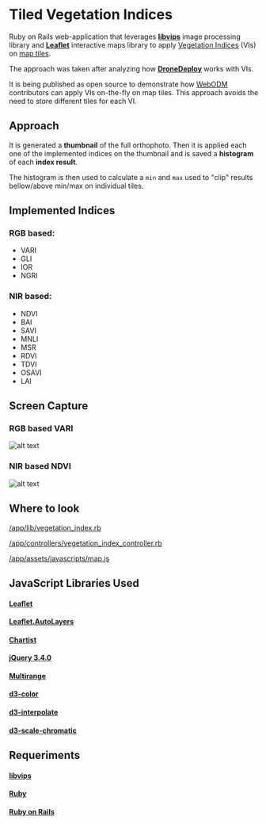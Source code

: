 # Tiled Vegetation Indices

Ruby on Rails web-application that leverages **[libvips](https://libvips.github.io/libvips/)** image processing library and **[Leaflet](https://leafletjs.com)** interactive maps library to apply [Vegetation Indices](https://en.wikipedia.org/wiki/Vegetation_Index) (VIs) on [map tiles](https://en.wikipedia.org/wiki/Tiled_web_map).

The approach was taken after analyzing how **[DroneDeploy](https://www.dronedeploy.com/)** works with VIs.

It is being published as open source to demonstrate how [WebODM](https://github.com/OpenDroneMap/WebODM) contributors can apply VIs on-the-fly on map tiles. This approach avoids the need to store different tiles for each VI.

## Approach

It is generated a **thumbnail** of the full orthophoto. Then it is applied each one of the implemented indices on the thumbnail and is saved a **histogram** of each **index result**.

The histogram is then used to calculate a `min` and `max` used to "clip" results bellow/above min/max on individual tiles.

## Implemented Indices

### RGB based:
* VARI
* GLI
* IOR
* NGRI

### NIR based:
* NDVI
* BAI
* SAVI
* MNLI
* MSR
* RDVI
* TDVI
* OSAVI
* LAI

## Screen Capture

### RGB based VARI

![alt text](https://raw.githubusercontent.com/dirceup/tiled-vegetation-indices/master/public/VARI.png)

### NIR based NDVI

![alt text](https://raw.githubusercontent.com/dirceup/tiled-vegetation-indices/master/public/NDVI.png)

## Where to look

[/app/lib/vegetation_index.rb](https://github.com/dirceup/tiled-vegetation-indices/blob/master/app/lib/vegetation_index.rb)

[/app/controllers/vegetation_index_controller.rb](https://github.com/dirceup/tiled-vegetation-indices/blob/master/app/controllers/vegetation_index_controller.rb)

[/app/assets/javascripts/map.js](https://github.com/dirceup/tiled-vegetation-indices/blob/master/app/assets/javascripts/map.js)

## JavaScript Libraries Used

#### [Leaflet](https://leafletjs.com/)

#### [Leaflet.AutoLayers](https://github.com/aebadirad/Leaflet.AutoLayers)

#### [Chartist](https://gionkunz.github.io/chartist-js/)

#### [jQuery 3.4.0](https://jquery.com/)

#### [Multirange](https://leaverou.github.io/multirange/)

#### [d3-color](https://d3js.org/d3-color/)

#### [d3-interpolate](https://d3js.org/d3-interpolate/)

#### [d3-scale-chromatic](https://d3js.org/d3-scale-chromatic/)

## Requeriments

#### [libvips](https://github.com/libvips/ruby-vips)

#### [Ruby](https://www.ruby-lang.org/en/)

#### [Ruby on Rails](https://rubyonrails.org/)
